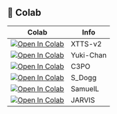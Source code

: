 ## 🦒 Colab

| Colab | Info
| --- | --- |
[![Open In Colab](https://colab.research.google.com/assets/colab-badge.svg)](https://colab.research.google.com/drive/19tZ75nDQi_Nq_9aIEspp5vO3KeMOV3Sc?usp=sharing) | XTTS-v2
[![Open In Colab](https://colab.research.google.com/assets/colab-badge.svg)](https://colab.research.google.com/drive/13NcOU5ZglCjyFo_i1-gd-t_DmNMfOixR?usp=sharing) | Yuki-Chan
[![Open In Colab](https://colab.research.google.com/assets/colab-badge.svg)](https://colab.research.google.com/drive/1FnnhAeb3Pi064dU6AR1hxoKU6m_8mfO3?usp=sharing) | C3PO
[![Open In Colab](https://colab.research.google.com/assets/colab-badge.svg)](https://colab.research.google.com/drive/18-OJrFYwj-xT3RzvYVY_LJ3KR44S2VxK?usp=sharing) | S_Dogg
[![Open In Colab](https://colab.research.google.com/assets/colab-badge.svg)](https://colab.research.google.com/drive/1sHpLCubhFVGoz9FFj0i_UGCCUxdwQ-aJ?usp=sharing) | SamuelL
[![Open In Colab](https://colab.research.google.com/assets/colab-badge.svg)](https://colab.research.google.com/drive/1jzKR_KkCFx5SwAwPps6hrOZvay3P0E6V?usp=sharing) | JARVIS
